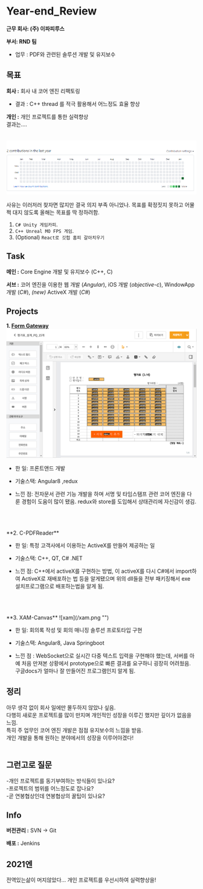 # Year-end_Review

**근무 회사: (주) 이파피루스**

**부서: RND 팀** 
  - 업무 : PDF와 관련된 솔루션 개발 및 유지보수

## 목표
**회사 :** 회사 내 코어 엔진 리팩토링
  - 결과 : C++ thread 를 적극 활용해서 어느정도 효율 향상

**개인 :** 개인 프로젝트를 통한 실력향상<br>
  결과는....
  <br>
  <br>
  <br>
  ![개인프젝](/user.png "")

  사유는 이러저러 찾자면 많지만 결국 의지 부족 아니었나.
  목표를 확정짓지 못하고 어물쩍 대지 않도록 올해는 목표를 딱 정하려함.
  1. `C# Unity 게임카피`.
  2. `C++ Unreal MO FPS 게임`.
  3. (Optional) `React로 깃헙 홈피 갈아치우기`
    
  
## Task

**메인 :** Core Engine 개발 및 유지보수 (C++, C)

**서브 :** 코어 엔진을 이용한 웹 개발 (*Angular*), iOS 개발 (*objective-c*), WindowApp 개발 (*C#*), *(new)* ActiveX 개발 (*C#*)

## Projects

**1. [Form Gateway](https://epapyrus.com/gboard/bbs/board.php?bo_table=form&wr_id=1&sca=)**
![Form Gateway](/formGateway.png "")

  - 한 일: 프론트앤드 개발
  
  - 기술스택: Angular8 ,redux
  
  - 느낀 점: 전자문서 관련 기능 개발을 하며 서명 및 타임스탬프 관련 코어 엔진을 다룬 경험이 도움이 많이 됐음. redux와 store를 도입해서 상태관리에 자신감이 생김.
<br>
<br>
<br>
**2. C-PDFReader**

  - 한 일: 특정 고객사에서 이용하는 ActiveX를 만들어 제공하는 일
  
  - 기술스택: C++, QT, C# .NET
  
  - 느낀 점: C++에서 activeX를 구현하는 방법, 이 activeX를 다시 C#에서 import하여 ActiveX로 재배포하는 법 등을 알게됐으며 위의 dll들을 전부 패키징해서 exe 설치프로그램으로 배포하는법을 알게 됨.
<br>
<br><br>
**3. XAM-Canvas**
![xam](/xam.png "")

  - 한 일: 회의록 작성 및 회의 매니징 솔루션 프로토타입 구현

  - 기술스택: Angular8, Java Springboot
  
  - 느낀 점 : WebSocket으로 실시간 다중 텍스트 입력을 구현해야 했는데, 서버를 아예 처음 만져본 상황에서 prototype으로 빠른 결과를 요구하니 굉장히 어려웠음. 구글docs가 얼마나 잘 만들어진 프로그램인지 알게 됨.
  
## 정리

아무 생각 없이 회사 일에만 몰두하지 않았나 싶음.<br>
다행히 새로운 프로젝트를 많이 만지며 개인적인 성장을 이루긴 했지만 깊이가 없음을 느낌.<br>
특히 주 업무인 코어 엔진 개발은 점점 유지보수의 느낌을 받음.<br>
개인 개발을 통해 원하는 분야에서의 성장을 이루어야겠다!<br>
<br>
## 그런고로 질문
-개인 프로젝트를 동기부여하는 방식들이 있나요?<br>
-프로젝트의 범위를 어느정도로 잡나요?<br>
-곧 연봉협상인데 연봉협상의 꿀팁이 있나요?<br>

## Info

**버전관리 :** SVN -> Git

**배포 :** Jenkins

## 2021엔

전역있는삶이 머지않았다...
개인 프로젝트를 우선시하여 실력향상을!
